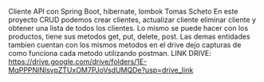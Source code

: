Cliente API con Spring Boot, hibernate, lombok Tomas Scheto En este proyecto CRUD podemos crear clientes, actualizar cliente eliminar cliente y obtener una lista de todos los clientes. 
Lo mismo se puede hacer con los productos, tiene sus metodos get, put, delete, post. Las demas entidades tambien cuentan con los mismos metodos en el drive dejo capturas de como funciona cada metodo utilizando postman. 
LINK DRIVE: https://drive.google.com/drive/folders/1E-MqPPPNlNlsvpZTUxOM7PJoVsdUMQDe?usp=drive_link
